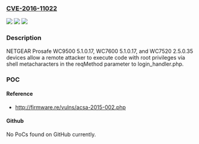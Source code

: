### [CVE-2016-11022](https://cve.mitre.org/cgi-bin/cvename.cgi?name=CVE-2016-11022)
![](https://img.shields.io/static/v1?label=Product&message=n%2Fa&color=blue)
![](https://img.shields.io/static/v1?label=Version&message=n%2Fa&color=blue)
![](https://img.shields.io/static/v1?label=Vulnerability&message=n%2Fa&color=brighgreen)

### Description

NETGEAR Prosafe WC9500 5.1.0.17, WC7600 5.1.0.17, and WC7520 2.5.0.35 devices allow a remote attacker to execute code with root privileges via shell metacharacters in the reqMethod parameter to login_handler.php.

### POC

#### Reference
- http://firmware.re/vulns/acsa-2015-002.php

#### Github
No PoCs found on GitHub currently.


